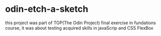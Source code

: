 # odin-etch-a-sketch

this project was part of TOP(The Odin Project) final exercise in fundations course,
it was about testing acquired skills in javaScrip and CSS FlexBox 